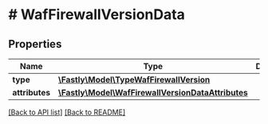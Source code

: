 # # WafFirewallVersionData

## Properties

Name | Type | Description | Notes
------------ | ------------- | ------------- | -------------
**type** | [**\Fastly\Model\TypeWafFirewallVersion**](TypeWafFirewallVersion.md) |  | [optional]
**attributes** | [**\Fastly\Model\WafFirewallVersionDataAttributes**](WafFirewallVersionDataAttributes.md) |  | [optional]

[[Back to API list]](../../README.md#endpoints) [[Back to README]](../../README.md)
